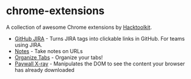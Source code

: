 # chrome-extensions

A collection of awesome Chrome extensions by [Hacktoolkit](https://github.com/hacktoolkit).

- [GitHub JIRA](https://github.com/hacktoolkit/github-jira-chrome-extension) - Turns JIRA tags into clickable links in GitHub. For teams using JIRA.
- [Notes](https://github.com/hacktoolkit/notes-chrome-extension) - Take notes on URLs
- [Organize Tabs](https://github.com/hacktoolkit/organize-tabs-chrome-extension) - Organize your tabs!
- [Paywall X-ray](https://github.com/hacktoolkit/paywall-xray-chrome-extension) - Manipulates the DOM to see the content your browser has already downloaded
